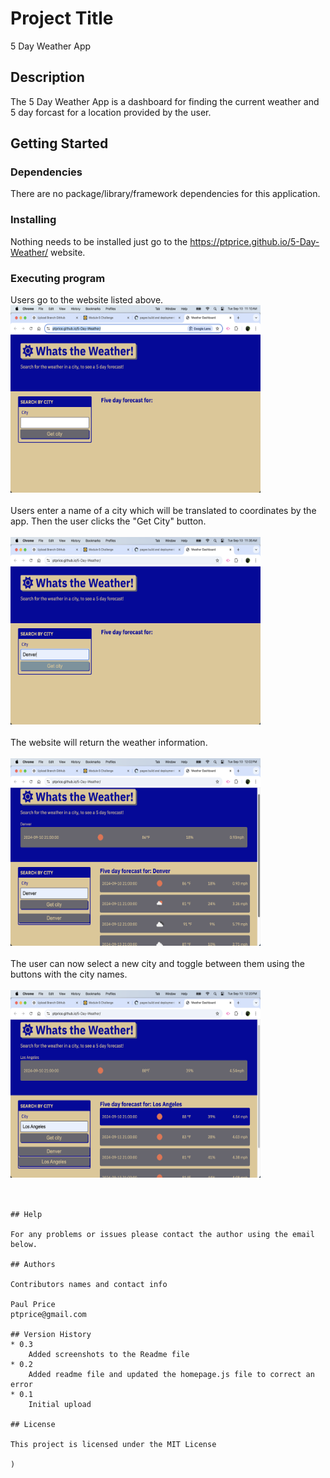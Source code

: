 # Project Title

5 Day Weather App

## Description

The 5 Day Weather App is a dashboard for finding the current weather and 5 day forcast for a location provided by the user. 

## Getting Started

### Dependencies

There are no package/library/framework dependencies for this application. 

### Installing

Nothing needs to be installed just go to the https://ptprice.github.io/5-Day-Weather/ website.

### Executing program

Users go to the website listed above.
<br>
<img src="images/weatherApp1.png" alt="Website Screenshot" width="400" height="300">
<br>
<br>
Users enter a name of a city which will be translated to coordinates by the app. Then the user clicks the "Get City" button. 
<br>
<br>
<img src="images/weatherApp2.png" alt="Website Screenshot" width="400" height="300">
<br>
<br>
The website will return the weather information. 
<br>
<br>
<img src="images/weatherApp3.png" alt="Website Screenshot" width="400" height="300">
<br>
<br>
The user can now select a new city and toggle between them using the buttons with the city names. 
<br>
<br>
<img src="images/weatherApp4.png" alt="Website Screenshot" width="400" height="300">
<br>
<br>

```

## Help

For any problems or issues please contact the author using the email below. 

## Authors

Contributors names and contact info

Paul Price
ptprice@gmail.com

## Version History
* 0.3
    Added screenshots to the Readme file
* 0.2
    Added readme file and updated the homepage.js file to correct an error
* 0.1
    Initial upload

## License

This project is licensed under the MIT License

)